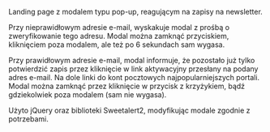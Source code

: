 Landing page z modalem typu pop-up, reagującym na zapisy na newsletter.

Przy nieprawidłowym adresie e-mail, wyskakuje modal z prośbą o zweryfikowanie tego adresu. Modal można zamknąć przyciskiem, kliknięciem poza modalem, ale też po 6 sekundach sam wygasa.

Przy prawidłowym adresie e-mail, modal informuje, że pozostało już tylko potwierdzić zapis przez kliknięcie w link aktywacyjny przesłany na podany adres e-mail. Na dole linki do kont pocztowych najpopularniejszych portali. Modal można zamknąć przez kliknięcie w przycisk z krzyżykiem, bądź gdziekolwiek poza modalem (sam nie wygasa).

Użyto jQuery oraz biblioteki Sweetalert2, modyfikując modale zgodnie z potrzebami.